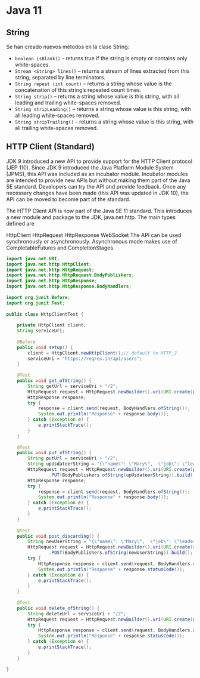 # Java 11

## String

Se han creado nuevos métodos en la clase String:

* `boolean isBlank()` - returns true if the string is empty or contains only white-spaces.
* `Stream <String> lines()` – returns a stream of lines extracted from this string, separated by line terminators.
* `String repeat (int count)` – returns a string whose value is the concatenation of this string’s repeated count times.
* `String strip()` – returns a string whose value is this string, with all leading and trailing white-spaces removed.
* `String stripLeading()` – returns a string whose value is this string, with all leading white-spaces removed.
* `String stripTrailing()` – returns a string whose value is this string, with all trailing white-spaces removed.

## HTTP Client (Standard)
JDK 9 introduced a new API to provide support for the HTTP Client protocol (JEP 110). Since JDK 9 introduced the Java Platform Module System (JPMS), this API was included as an incubator module. Incubator modules are intended to provide new APIs but without making them part of the Java SE standard. Developers can try the API and provide feedback. Once any necessary changes have been made (this API was updated in JDK 10), the API can be moved to become part of the standard.

The HTTP Client API is now part of the Java SE 11 standard. This introduces a new module and package to the JDK, java.net.http. The main types defined are

HttpClient
HttpRequest
HttpResponse
WebSocket
The API can be used synchronously or asynchronously. Asynchronous mode makes use of CompletableFutures and CompletionStages.

```java
import java.net.URI;
import java.net.http.HttpClient;
import java.net.http.HttpRequest;
import java.net.http.HttpRequest.BodyPublishers;
import java.net.http.HttpResponse;
import java.net.http.HttpResponse.BodyHandlers;
 
import org.junit.Before;
import org.junit.Test;
 
public class HttpClientTest {
 
    private HttpClient client;
    String serviceUri;
 
    @Before
    public void setup() {
        client = HttpClient.newHttpClient();// default to HTTP_2
        serviceUri = "https://reqres.in/api/users";
    }
 
    @Test
    public void get_ofString() {
        String getUrl = serviceUri + "/2";
        HttpRequest request = HttpRequest.newBuilder().uri(URI.create(getUrl)).build();
        HttpResponse response;
        try {
            response = client.send(request, BodyHandlers.ofString());
            System.out.println("Response" + response.body());
        } catch (Exception e) {
            e.printStackTrace();
        }
    }
 
    @Test
    public void put_ofString() {
        String putUrl = serviceUri + "/2";
        String upUsdateerString = "{\"name\": \"Mary\",  \"job\": \"leader\"}";
        HttpRequest request = HttpRequest.newBuilder().uri(URI.create(putUrl))
                .PUT(BodyPublishers.ofString(upUsdateerString)).build();
        HttpResponse response;
        try {
            response = client.send(request, BodyHandlers.ofString());
            System.out.println("Response" + response.body());
        } catch (Exception e) {
            e.printStackTrace();
        }
    }
 
    @Test
    public void post_discarding() {
        String newUserString = "{\"name\": \"Mary\",  \"job\": \"leader\"}";
        HttpRequest request = HttpRequest.newBuilder().uri(URI.create(serviceUri))
                .POST(BodyPublishers.ofString(newUserString)).build();
        try {
            HttpResponse response = client.send(request, BodyHandlers.discarding());
            System.out.println("Response" + response.statusCode());
        } catch (Exception e) {
            e.printStackTrace();
        }
    }
 
    @Test
    public void delete_ofString() {
        String deleteUrl = serviceUri + "/2";
        HttpRequest request = HttpRequest.newBuilder().uri(URI.create(deleteUrl)).DELETE().build();
        try {
            HttpResponse response = client.send(request, BodyHandlers.discarding());
            System.out.println("Response" + response.statusCode());
        } catch (Exception e) {
            e.printStackTrace();
        }
    }
 
}
```

